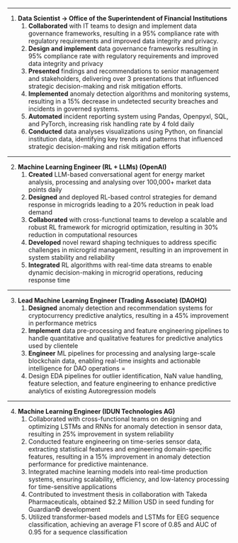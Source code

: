 -------------------------------------------------------------------------------
1. **Data Scientist -> Office of the Superintendent of Financial Institutions**
	1. **Collaborated** with IT teams to design and implement data governance frameworks, resulting in a 95% compliance rate with regulatory requirements and improved data integrity and privacy.
	2. **Design and implement** data governance frameworks resulting in 95% compliance rate with regulatory requirements and improved data integrity and privacy
	3. **Presented** findings and recommendations to senior management and stakeholders, delivering over 3 presentations that influenced strategic decision-making and risk mitigation efforts.
	4. **Implemented** anomaly detection algorithms and monitoring systems, resulting in a 15% decrease in undetected security breaches and incidents in governed systems.
	5. **Automated** incident reporting system using Pandas, Openpyxl, SQL, and PyTorch, increasing risk handling rate by 4 fold daily 
	6. **Conducted** data analyses visualizations using Python, on financial institution data, identifying key trends and patterns that influenced strategic decision-making and risk mitigation efforts
-------------------------------------------------------------------------------
2. **Machine Learning Engineer (RL + LLMs) (OpenAI)**
	1. **Created** LLM-based conversational agent for energy market analysis, processing and analysing over 100,000+ market data points daily 
	2. **Designed** and deployed RL-based control strategies for demand response in microgrids leading to a 20% reduction in peak load demand 
	3. **Collaborated** with cross-functional teams to develop a scalable and robust RL framework for microgrid optimization, resulting in 30% reduction in computational resources
	4. **Developed** novel reward shaping techniques to address specific challenges in microgrid management, resulting in an improvement in system stability and reliability
	5. **Integrated** RL algorithms with real-time data streams to enable dynamic decision-making in microgrid operations, reducing response time
-------------------------------------------------------------------------------
3. **Lead Machine Learning Engineer  (Trading Associate) (DAOHQ)**
	1. **Designed** anomaly detection and recommendation systems for cryptocurrency predictive analytics, resulting in a 45% improvement in performance metrics
	2. **Implement** data pre-processing and feature engineering pipelines to handle quantitative and qualitative features for predictive analytics used by clientele 
	3. **Engineer** ML pipelines for processing and analysing large-scale blockchain data, enabling real-time insights and actionable intelligence for DAO operations =
	4. Design EDA pipelines for outlier identification, NaN value handling, feature selection, and feature engineering to enhance predictive analytics of existing Autoregression models
-------------------------------------------------------------------------------
4. **Machine Learning Engineer (IDUN Technologies AG)**
	1. Collaborated with cross-functional teams on designing and optimizing LSTMs and RNNs for anomaly detection in sensor data, resulting in 25% improvement in system reliability
	2. Conducted feature engineering on time-series sensor data, extracting statistical features and engineering domain-specific features, resulting in a 15% improvement in anomaly detection performance for predictive maintenance.
	1. Integrated machine learning models into real-time production systems, ensuring scalability, efficiency, and low-latency processing for time-sensitive applications
	2. Contributed to investment thesis in collaboration with Takeda Pharmaceuticals, obtained $2.2 Million USD in seed funding for Guardian© development
	3. Utilized transformer-based models and LSTMs for EEG sequence classification, achieving an average F1 score of 0.85 and AUC of 0.95 for a sequence classification
